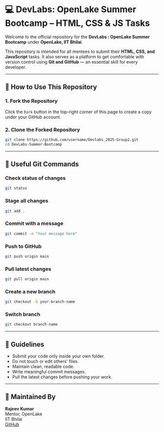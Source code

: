 # 💻 DevLabs: OpenLake Summer Bootcamp – HTML, CSS & JS Tasks

Welcome to the official repository for the **DevLabs : OpenLake Summer Bootcamp** under **OpenLake, IIT Bhilai**.

This repository is intended for all mentees to submit their **HTML, CSS, and JavaScript** tasks. It also serves as a platform to get comfortable with version control using **Git and GitHub** — an essential skill for every developer.

---

## 🚀 How to Use This Repository

### 1. Fork the Repository
Click the `Fork` button in the top-right corner of this page to create a copy under your GitHub account.

### 2. Clone the Forked Repository
```bash
git clone https://github.com/username/Devlabs_2025-Group2.git
cd DevLabs-Summer-Bootcamp
```

---

## 🧠 Useful Git Commands

### Check status of changes
```bash
git status
```

### Stage all changes
```bash
git add .
```

### Commit with a message
```bash
git commit -m "Your message here"
```

### Push to GitHub
```bash
git push origin main
```

### Pull latest changes
```bash
git pull origin main
```

### Create a new branch
```bash
git checkout -b your-branch-name
```

### Switch branch
```bash
git checkout branch-name
```
---

## 📌 Guidelines
- Submit your code only inside your own folder.
- Do not touch or edit others' files.
- Maintain clean, readable code.
- Write meaningful commit messages.
- Pull the latest changes before pushing your work.

---

## 🤝 Maintained By  
  **Rajeev Kumar**  
  Mentor, OpenLake  
  IIT Bhilai  
  [GitHub](https://github.com/rajeev-sr)


